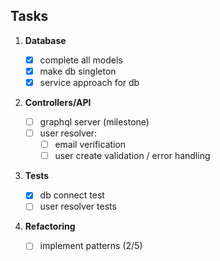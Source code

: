 ## Tasks

1. **Database**

   - [x] complete all models
   - [x] make db singleton
   - [x] service approach for db

2. **Controllers/API**

   - [ ] graphql server (milestone)
   - [ ] user resolver:
     - [ ] email verification
     - [ ] user create validation / error handling

3. **Tests**

   - [x] db connect test
   - [ ] user resolver tests

4. **Refactoring**
   - [ ] implement patterns (2/5)
